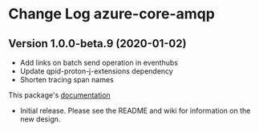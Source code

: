 # Change Log azure-core-amqp

## Version 1.0.0-beta.9 (2020-01-02)
- Add links on batch send operation in eventhubs
- Update qpid-proton-j-extensions dependency
- Shorten tracing span names

This package's
[documentation](https://github.com/Azure/azure-sdk-for-java/blob/master/sdk/core/azure-core-amqp/README.md)

- Initial release. Please see the README and wiki for information on the new design.
